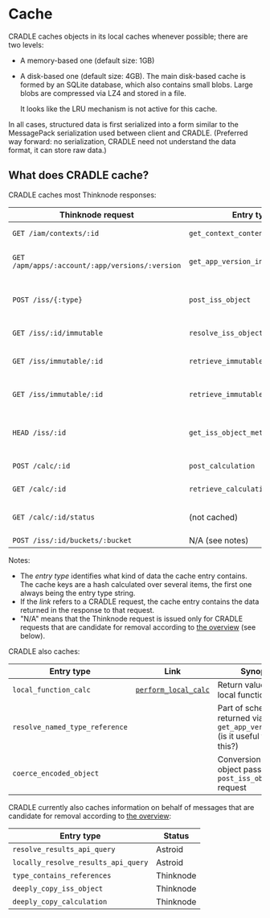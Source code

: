 # Cache
CRADLE caches objects in its local caches whenever possible; there are two levels:

* A memory-based one (default size: 1GB)
* A disk-based one (default size: 4GB).
  The main disk-based cache is formed by an SQLite database, which also contains small blobs.
  Large blobs are compressed via LZ4 and stored in a file.

  It looks like the LRU mechanism is not active for this cache.

In all cases, structured data is first serialized into a form similar to the MessagePack
serialization used between client and CRADLE.
(Preferred way forward: no serialization, CRADLE need not understand the data format,
it can store raw data.)

## What does CRADLE cache?
CRADLE caches most Thinknode responses:

Thinknode request                               |  Entry type                       | Link                                                  | Synopsis
-----------------                               | -----------                       | ----                                                  | --------
`GET /iam/contexts/:id`                         | `get_context_contents`            |                                                       | Available apps
`GET /apm/apps/:account/:app/versions/:version` | `get_app_version_info`            |                                                       | App version info
`POST /iss/{:type}`                             | `post_iss_object`                 | [`post_iss_object`](msg_post_iss_object.md)           | Reference id to an immutable object
`GET /iss/:id/immutable`                        | `resolve_iss_object_to_immutable` | [Data](data.md)                                       | Immutable id
`GET /iss/immutable/:id`                        | `retrieve_immutable`              | [Data](data.md)                                       | Immutable data as dynamic
`GET /iss/immutable/:id`                        | `retrieve_immutable_blob`         | [Data](data.md)                                       | Immutable data as blob
`HEAD /iss/:id`                                 | `get_iss_object_metadata`         | [`iss_object_metadata`](msg_iss_object_metadata.md)   | Metadata for an immutable object
`POST /calc/:id`                                | `post_calculation`                | [`post_calculation`](msg_post_calculation.md)         | Calculation request id
`GET /calc/:id`                                 | `retrieve_calculation_request`    | [`calculation_request`](msg_calculation_request.md)   | Calculation descriptor
`GET /calc/:id/status`                          | (not cached)                      |                                                       | Retrieves calculation status
`POST /iss/:id/buckets/:bucket`                 | N/A (see notes)

Notes:

* The _entry type_ identifies what kind of data the cache entry contains. The cache keys are a hash
  calculated over several items, the first one always being the entry type string.
* If the _link_ refers to a CRADLE request, the cache entry contains the data returned in the response to that request.
* "N/A" means that the Thinknode request is issued only for CRADLE requests that are
  candidate for removal according to [the overview](msg_overview.md) (see below).

CRADLE also caches:

Entry type                     | Link                                              | Synopsis
----------                     | ----                                              | --------
`local_function_calc`          | [`perform_local_calc`](msg_perform_local_calc.md) | Return value from local function calls
`resolve_named_type_reference` |                                                   | Part of schema returned via `get_app_version_info` (is it useful to store this?)
`coerce_encoded_object`        |                                                   | Conversion of an object passed in a `post_iss_object` request

CRADLE currently also caches information on behalf of messages that are candidate for removal according to [the overview](msg_overview.md):

Entry type                          | Status
----------                          | ------
`resolve_results_api_query`         | Astroid
`locally_resolve_results_api_query` | Astroid
`type_contains_references`          | Thinknode
`deeply_copy_iss_object`            | Thinknode
`deeply_copy_calculation`           | Thinknode
